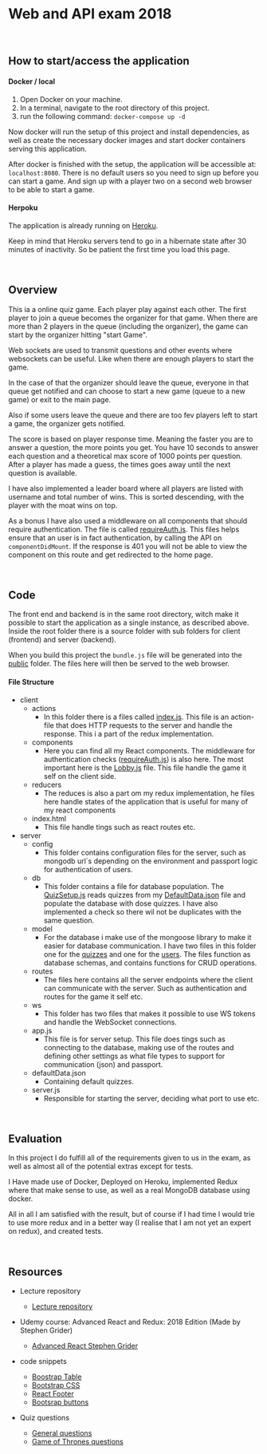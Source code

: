 # Web and API exam 2018

<br/>

## How to start/access the application

#### Docker / local

1. Open Docker on your machine.
2. In a terminal, navigate to the root directory of this project.
3. run the following command: `docker-compose up -d`

Now docker will run the setup of this project and install dependencies,
as well as create the necessary docker images and start docker containers serving this application.

After docker is finished with the setup, the application will be accessible at: `localhost:8080`. 
There is no default users so you need to sign up before you can start a game. 
And sign up with a player two on a second web browser to be able to start a game.

#### Herpoku 
The application is already running on [Heroku](https://afternoon-everglades-27665.herokuapp.com).

Keep in mind that Heroku servers tend to go in a hibernate state after 30 minutes of inactivity.
So be patient the first time you load this page.

<br/>

## Overview
This ia a online quiz game. Each player play against each other.
The first player to join a queue becomes the organizer for that game.
When there are more than 2 players in the queue (including the organizer),
the game can start by the organizer hitting "start Game".

Web sockets are used to transmit questions and other events where websockets
can be useful. Like when there are enough players to start the game.

In the case of that the organizer should leave the queue, everyone in that queue get notified
and can choose to start a new game (queue to a new game) or exit to the main page.

Also if some users leave the queue and there are too fev players left to start a game,
the organizer gets notified.

The score is based on player response time. Meaning the faster you are to answer a question,
the more points you get. You have 10 seconds to answer each question and a theoretical max score
of 1000 points per question. After  a player has made a guess, the times goes away until the next 
question is available.

I have also implemented a leader board where all players are listed with username and total number of wins.
This is sorted descending, with the player with the moat wins on top.

As a bonus I have also used a middleware on all components that should require authentication.
The file is called [requireAuth.js](./src/client/components/requireAuth.js). 
This files helps ensure that an user is in fact authentication, by calling the API on `componentDidMount`. 
If the response is 401 you will not be able to view the component on this route and get redirected to the home page.


<br/>

## Code 
The front end and backend is in the same root directory, witch make it possible to start the
application as a single instance, as described above. Inside the root folder there is a source folder
with sub folders for client (frontend) and server (backend).

When you build this project the `bundle.js` file will be generated into the [public](./public) folder. The files here will
then be served to the web browser.

#### File Structure
- client
    - actions
        - In this folder there is a files called [index.js](./src/client/actions/index.js). This file is an action-file that
        does HTTP requests to the server and handle the response. This i a part of the redux implementation.
    - components
        - Here you can find all my React components. The middleware for authentication checks ([requireAuth.js](./src/client/components/requireAuth.js)) is also here. The most important here is the [Lobby.js](./src/client/components/game/Lobby.js) file.
        This file handle the game it self on the client side.
    - reducers
        - The reduces is also a part om my redux implementation, he files here handle states of the application that is useful for many of my
        react components
    - index.html
        - This file handle tings such as react routes etc.
- server 
    - config
        - This folder contains configuration files for the server, such as mongodb url´s depending on the environment and passport logic for authentication of users.
    - db
        - This folder contains a file for database population. The [QuizSetup.js](./src/server/db/QuizSetup.js) reads quizzes from my [DefaultData.json](./src/server/DefaultData.json) file
        and populate the database with dose quizzes. I have also implemented a check so there wil not be duplicates with the same question.
    - model
        - For the database i make use of the mongoose library to make it easier for database communication.
        I have two files in this folder one for the [quizzes](./src/server/model/Quiz.js) and one for the [users](./src/server/model/User.js). The files function as database schemas, and contains functions for CRUD operations.
    - routes
        - The files here contains all the server endpoints where the client can communicate with the server. Such as authentication and routes for the game it self etc.
    - ws
        - This folder has two files that makes it possible to use WS tokens and handle the WebSocket connections.
    - app.js
        - This file is for server setup. This file does tings such as connecting to the database, making use of the routes and defining other settings as what file types to support for communication (json) and passport.
    - defaultData.json
        - Containing default quizzes.
    - server.js
        - Responsible for starting the server, deciding what port to use etc.

<br/>

## Evaluation
In this project I do fulfill all of the requirements given to us in the exam, as well as almost all
of the potential extras except for tests.

I Have made use of Docker, Deployed on Heroku, 
implemented Redux where that make sense to use, 
as well as a real MongoDB database using docker.

All in all I am satisfied with the result, but of course if I had time I would
trie to use more redux and in a better way (I realise that I am not yet an expert on redux),
and created tests.

<br/>

## Resources
- Lecture repository
    - [Lecture repository](https://github.com/arcuri82/pg6300)

- Udemy course: Advanced React and Redux: 2018 Edition (Made by Stephen Grider)
    - [Advanced React Stephen Grider](https://www.udemy.com/react-redux-tutorial/learn/v4/overview)
    
- code snippets
    -  [Boostrap Table](http://allenfang.github.io/react-bootstrap-table/start.html)
    -  [Bootstrap CSS](https://getbootstrap.com/docs/4.0/examples/cover/#)
    -  [React Footer](http://tszekely.github.io/react-learning-module/step-02?fbclid=IwAR3k3UXUjB0wA-IieWG32sh8z4pf9WhPvabZpd3wKpg1-RXrDt5NqLxz3P4)
    -  [Bootsrap buttons](https://getbootstrap.com/docs/4.0/components/buttons/)
    
- Quiz questions
    - [General questions](https://www.quiz-questions.net)
    - [Game of Thrones questions](https://www.theguardian.com/tv-and-radio/quiz/2015/apr/11/game-of-thrones-quiz)